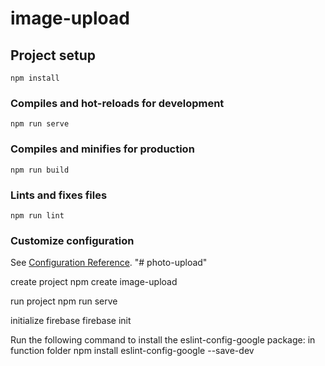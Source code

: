 # image-upload

## Project setup
```
npm install
```

### Compiles and hot-reloads for development
```
npm run serve
```

### Compiles and minifies for production
```
npm run build
```

### Lints and fixes files
```
npm run lint
```

### Customize configuration
See [Configuration Reference](https://cli.vuejs.org/config/).
"# photo-upload" 

create project
npm create image-upload

run project
npm run serve

initialize firebase
firebase init

Run the following command to install the eslint-config-google package: in function folder
npm install eslint-config-google --save-dev
